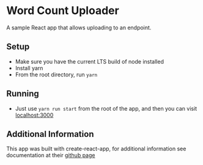 # Word Count Uploader
A sample React app that allows uploading to an endpoint.

## Setup
- Make sure you have the current LTS build of node installed
- Install yarn
- From the root directory, run `yarn`

## Running
- Just use `yarn run start` from the root of the app, and then you can visit [localhost:3000](http://localhost:3000)


## Additional Information
This app was built with create-react-app, for additional information see documentation at their [github page](https://github.com/facebook/create-react-app)
